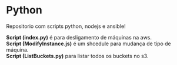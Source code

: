 # Python
Repositorio com scripts python, nodejs e ansible!



<b>Script (index.py)</b> é para desligamento de máquinas na aws.
<br>
<b>Script (ModifyInstance.js)</b>  é um shcedule para mudança de tipo de máquina.
<br>
<b>Script (ListBuckets.py)</b> para listar todos os buckets no s3.
<br>
